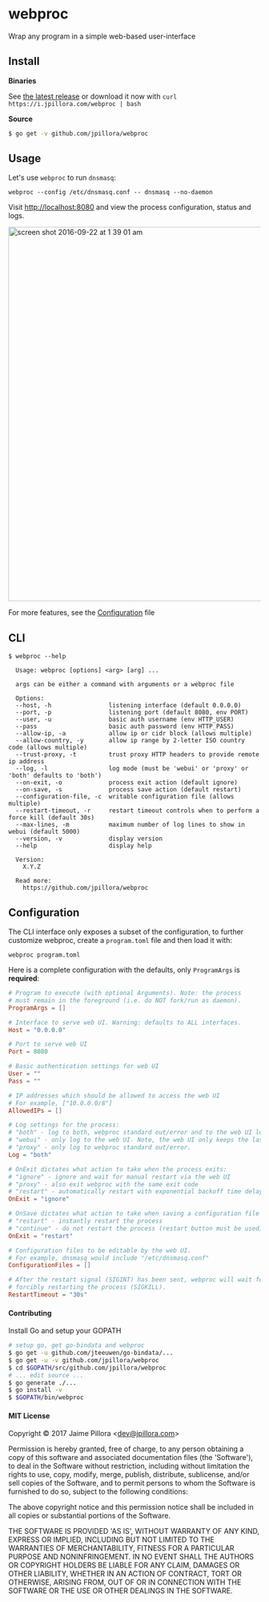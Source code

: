 # webproc

Wrap any program in a simple web-based user-interface

## Install

**Binaries**

See [the latest release](https://github.com/jpillora/webproc/releases/latest) or download it now with `curl https://i.jpillora.com/webproc | bash`

**Source**

``` sh
$ go get -v github.com/jpillora/webproc
```

## Usage

Let's use `webproc` to run `dnsmasq`:

```
webproc --config /etc/dnsmasq.conf -- dnsmasq --no-daemon
```

Visit [http://localhost:8080](http://localhost:8080) and view the process configuration, status and logs.

<img width="747" alt="screen shot 2016-09-22 at 1 39 01 am" src="https://cloud.githubusercontent.com/assets/633843/18718069/7d515392-8065-11e6-8ba5-86b6e59f3992.png">

For more features, see the [Configuration](#Configuration) file

## CLI

```
$ webproc --help

  Usage: webproc [options] <arg> [arg] ...

  args can be either a command with arguments or a webproc file

  Options:
  --host, -h                listening interface (default 0.0.0.0)
  --port, -p                listening port (default 8080, env PORT)
  --user, -u                basic auth username (env HTTP_USER)
  --pass                    basic auth password (env HTTP_PASS)
  --allow-ip, -a            allow ip or cidr block (allows multiple)
  --allow-country, -y       allow ip range by 2-letter ISO country code (allows multiple)
  --trust-proxy, -t         trust proxy HTTP headers to provide remote ip address
  --log, -l                 log mode (must be 'webui' or 'proxy' or 'both' defaults to 'both')
  --on-exit, -o             process exit action (default ignore)
  --on-save, -s             process save action (default restart)
  --configuration-file, -c  writable configuration file (allows multiple)
  --restart-timeout, -r     restart timeout controls when to perform a force kill (default 30s)
  --max-lines, -m           maximum number of log lines to show in webui (default 5000)
  --version, -v             display version
  --help                    display help

  Version:
    X.Y.Z

  Read more:
    https://github.com/jpillora/webproc

```

## Configuration

The CLI interface only exposes a subset of the configuration, to further customize
webproc, create a `program.toml` file and then load it with:

```
webproc program.toml
```

Here is a complete configuration with the defaults, only `ProgramArgs` is **required**:

[embedmd]:# (default.toml)
```toml
# Program to execute (with optional Arguments). Note: the process
# must remain in the foreground (i.e. do NOT fork/run as daemon).
ProgramArgs = []

# Interface to serve web UI. Warning: defaults to ALL interfaces.
Host = "0.0.0.0"

# Port to serve web UI
Port = 8080

# Basic authentication settings for web UI
User = ""
Pass = ""

# IP addresses which should be allowed to access the web UI
# For example, ["10.0.0.0/8"]
AllowedIPs = []

# Log settings for the process:
# "both" - log to both, webproc standard out/error and to the web UI log.
# "webui" - only log to the web UI. Note, the web UI only keeps the last 10k lines.
# "proxy" - only log to webproc standard out/error.
Log = "both"

# OnExit dictates what action to take when the process exits:
# "ignore" - ignore and wait for manual restart via the web UI
# "proxy" - also exit webproc with the same exit code
# "restart" - automatically restart with exponential backoff time delay between failed restarts
OnExit = "ignore"

# OnSave dictates what action to take when saving a configuration file via the UI:
# "restart" - instantly restart the process
# "continue" - do not restart the process (restart button must be used)
OnExit = "restart"

# Configuration files to be editable by the web UI.
# For example, dnsmasq would include "/etc/dnsmasq.conf"
ConfigurationFiles = []

# After the restart signal (SIGINT) has been sent, webproc will wait for RestartTimeout before
# forcibly restarting the process (SIGKILL).
RestartTimeout = "30s"
```


#### Contributing

Install Go and setup your GOPATH

``` sh
# setup go, get go-bindata and webproc
$ go get -u github.com/jteeuwen/go-bindata/...
$ go get -u -v github.com/jpillora/webproc
$ cd $GOPATH/src/github.com/jpillora/webproc
# ... edit source ...
$ go generate ./...
$ go install -v
$ $GOPATH/bin/webproc
```

#### MIT License

Copyright © 2017 Jaime Pillora &lt;dev@jpillora.com&gt;

Permission is hereby granted, free of charge, to any person obtaining
a copy of this software and associated documentation files (the
'Software'), to deal in the Software without restriction, including
without limitation the rights to use, copy, modify, merge, publish,
distribute, sublicense, and/or sell copies of the Software, and to
permit persons to whom the Software is furnished to do so, subject to
the following conditions:

The above copyright notice and this permission notice shall be
included in all copies or substantial portions of the Software.

THE SOFTWARE IS PROVIDED 'AS IS', WITHOUT WARRANTY OF ANY KIND,
EXPRESS OR IMPLIED, INCLUDING BUT NOT LIMITED TO THE WARRANTIES OF
MERCHANTABILITY, FITNESS FOR A PARTICULAR PURPOSE AND NONINFRINGEMENT.
IN NO EVENT SHALL THE AUTHORS OR COPYRIGHT HOLDERS BE LIABLE FOR ANY
CLAIM, DAMAGES OR OTHER LIABILITY, WHETHER IN AN ACTION OF CONTRACT,
TORT OR OTHERWISE, ARISING FROM, OUT OF OR IN CONNECTION WITH THE
SOFTWARE OR THE USE OR OTHER DEALINGS IN THE SOFTWARE.